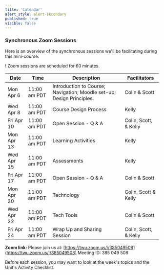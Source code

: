 ```yaml
---
title: 'Calendar'
alert_style: alert-secondary
published: true
visible: false
---
```


### Synchronous Zoom Sessions
Here is an overview of the synchronous sessions we'll be facilitating during this mini-course:

! Zoom sessions are scheduled for 60 minutes.

| Date| Time   | Description | Facilitators |
|---|----|---|---|
| Mon Apr 6| 11:00 am PDT| Introduction to Course; Navigation; Moodle set-up; Design Principles | Colin & Scott |
| Wed Apr 8  | 11:00 am PDT     |   Course Design Process    | Kelly |
| Fri Apr 10 | 11:00 am PDT| Open Session - Q & A    | Colin, Scott, & Kelly |
| Mon Apr 13| 11:00 am PDT|  Learning Activities  | Kelly |
| Wed Apr 15  | 11:00 am PDT| Assessments     | Kelly|
| Fri Apr 17    | 11:00 am PDT| Open Session - Q & A     | Colin & Scott |
| Mon Apr 20     | 11:00 am PDT| Technology     | Colin, Scott & Kelly |
| Wed Apr 22 | 11:00 am PDT| Tech Tools     | Colin & Scott |
| Fri Apr 24   | 11:00 am PDT| Wrap Up and Sharing Session| Colin, Scott, & Kelly |

**Zoom link:**
Please join us at: [https://twu.zoom.us/j/385049508](https://twu.zoom.us/j/385049508)
 Meeting ID: 385 049 508

Before each session, you may want to look at the week's topics and the Unit's Activity Checklist.

